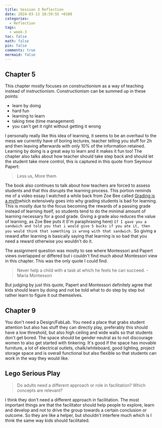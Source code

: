 ```yaml
---
title: Session 3 Reflection
date: 2024-03-13 18:59:55 +0100
categories:
  - Reflection
tags:
  - week-3
toc: false
math: false
pin: false
comments: true
mermaid: false
---
```


## Chapter 5

This chapter mostly focuses on constructionism as a way of teaching instead of instructionism. Constructionism can be summed up in these points:
- learn by doing
- hard fun
- learning to learn
- taking time (time management)
- you can't get it right without getting it wrong

I personally really like this idea of learning, it seems to be an overhaul to the mess we currently have of boring lectures, teacher telling you stuff for 2h and then leaving afterwards with only 10% of the information retained. Learning by doing is a great way to learn and it makes it fun too! The chapter also talks about how teacher should take step back and should let the student take more control, this is captured in this quote from Seymour Papert:

>Less us, More them

The book also continues to talk about how teachers are forced to assess students and that this disrupts the learning process. This portion reminds me of a video essay I watched a while back from Zoe Bee called [Grading is a myth](https://www.youtube.com/watch?v=fe-SZ_FPZew)which extensively goes into why grading students is bad for learning. This is mostly due to the focus becoming the rewards of a passing grade instead of learning itself, so students tend to do the minimal amount of learning necessary for a good grade. Giving a grade also reduces the value of learning, as Zoe Bee puts it (I'm paraphrasing here) `If I gave you a sandwich and told you that i would give 5 bucks if you ate it, then you would think that something is wrong with that sandwich.` So giving a reward after learning is basically saying that learning is so bad that you need a reward otherwise you wouldn't do it.

The assignment question was mostly to see where Montessori and Papert views overlapped or differed but i couldn't find much about Montessori view in this chapter. This was the only quote I could find.

>Never help a child with a task at which he feels he can succeed.
 -Maria Montessori

But judging by just this quote, Papert and Montessori definitely agree that kids should learn by doing and not be told what to do step by step but rather learn to figure it out themselves.

## Chapter 9

You don't need a Design/FabLab. You need a place that grabs student attention but also has stuff they can directly play, preferably this should have a low threshold, but also high ceiling and wide walls so that students don't get bored. The space should be gender neutral as to not discourage women to also get started with tinkering. It's good if the space has movable furniture, a lot of electrical outlets, chalk/whiteboard, good lighting, project storage space and is overall functional but also flexible so that students can work in the way they would like.

## Lego Serious Play

> Do adults need a different approach or role in facilitation? Which concepts are relevant?

I think they don't need a different approach in facilitation. The most important things are that the facilitator should help people to explore, learn and develop and not to drive the group towards a certain conclusion or outcome. So they are like a helper, but shouldn't interfere much which is I think the same way kids should facilitated. 